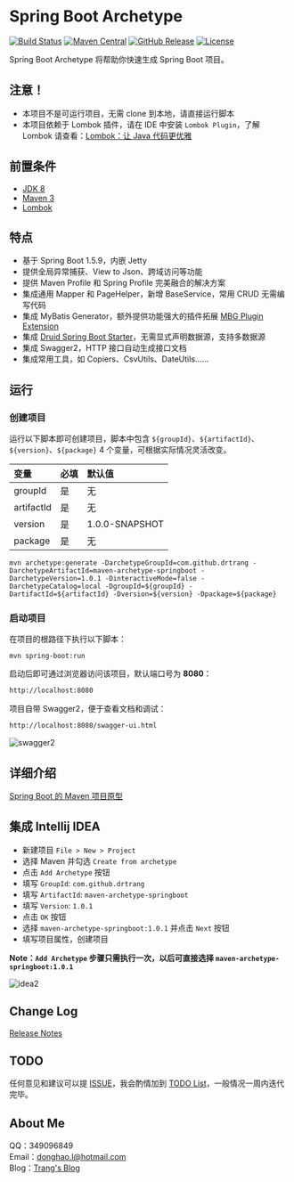 # Spring Boot Archetype


[![Build Status](https://img.shields.io/travis/drtrang/maven-archetype-springboot/master.svg?style=flat-square)](https://www.travis-ci.org/drtrang/maven-archetype-springboot)
[![Maven Central](https://img.shields.io/maven-central/v/com.github.drtrang/maven-archetype-springboot.svg?style=flat-square)](https://maven-badges.herokuapp.com/maven-central/com.github.drtrang/maven-archetype-springboot)
[![GitHub Release](https://img.shields.io/github/release/drtrang/maven-archetype-springboot.svg?style=flat-square)](https://github.com/drtrang/maven-archetype-springboot/releases)
[![License](http://img.shields.io/badge/license-apache%202-blue.svg?style=flat-square)](https://github.com/drtrang/maven-archetype-springboot/blob/master/LICENSE)


Spring Boot Archetype 将帮助你快速生成 Spring Boot 项目。


## 注意！
* 本项目不是可运行项目，无需 clone 到本地，请直接运行脚本
* 本项目依赖于 Lombok 插件，请在 IDE 中安装 `Lombok Plugin`，了解 Lombok 请查看：[Lombok：让 Java 代码更优雅](https://mp.weixin.qq.com/s?__biz=MzI0OTIzOTMzMA==&mid=2247483851&idx=1&sn=007ceceaa3a3e6fecbeb23873a230e19&chksm=e995c386dee24a90c9493949bd1cb159114f5d457d4354a93050c3a218c5d111a193406dff74&mpshare=1&scene=1&srcid=0606I1Vkahdws6aFa04Ytvpv#rd)


## 前置条件
* [JDK 8](http://www.oracle.com/technetwork/java/javase/downloads/jdk8-downloads-2133151.html)
* [Maven 3](http://maven.apache.org/download.cgi)
* [Lombok](https://mp.weixin.qq.com/s?__biz=MzI0OTIzOTMzMA==&mid=2247483851&idx=1&sn=007ceceaa3a3e6fecbeb23873a230e19&chksm=e995c386dee24a90c9493949bd1cb159114f5d457d4354a93050c3a218c5d111a193406dff74&mpshare=1&scene=1&srcid=0606I1Vkahdws6aFa04Ytvpv#rd)


## 特点
* 基于 Spring Boot 1.5.9，内嵌 Jetty
* 提供全局异常捕获、View to Json、跨域访问等功能
* 提供 Maven Profile 和 Spring Profile 完美融合的解决方案
* 集成通用 Mapper 和 PageHelper，新增 BaseService，常用 CRUD 无需编写代码
* 集成 MyBatis Generator，额外提供功能强大的插件拓展 [MBG Plugin Extension](https://github.com/drtrang/mybatis-generator-extension)
* 集成 [Druid Spring Boot Starter](https://github.com/drtrang/druid-spring-boot)，无需显式声明数据源，支持多数据源
* 集成 Swagger2，HTTP 接口自动生成接口文档
* 集成常用工具，如 Copiers、CsvUtils、DateUtils……


## 运行
### 创建项目
运行以下脚本即可创建项目，脚本中包含 `${groupId}`、`${artifactId}`、`${version}`、`${package}` 4 个变量，可根据实际情况灵活改变。

| 变量 | 必填 | 默认值
| :-- | :-- | :-- | 
| groupId | 是 | 无
| artifactId | 是 | 无
| version | 是 | 1.0.0-SNAPSHOT 
| package | 是 | 无

```
mvn archetype:generate -DarchetypeGroupId=com.github.drtrang -DarchetypeArtifactId=maven-archetype-springboot -DarchetypeVersion=1.0.1 -DinteractiveMode=false -DarchetypeCatalog=local -DgroupId=${groupId} -DartifactId=${artifactId} -Dversion=${version} -Dpackage=${package}
```

### 启动项目
在项目的根路径下执行以下脚本：
```
mvn spring-boot:run
```

启动后即可通过浏览器访问该项目，默认端口号为 **8080**：
```html
http://localhost:8080
```

项目自带 Swagger2，便于查看文档和调试：
```html
http://localhost:8080/swagger-ui.html
```

![swagger2](https://user-images.githubusercontent.com/13851701/29209263-34dcbc78-7ec0-11e7-85c2-4f6cd63c2fae.png)


## 详细介绍
[Spring Boot 的 Maven 项目原型](http://blog.trang.space/2017/08/11/Spring%20Boot%20%E7%9A%84%20Maven%20%E9%A1%B9%E7%9B%AE%E5%8E%9F%E5%9E%8B/)


## 集成 Intellij IDEA
* 新建项目 `File > New > Project`
* 选择 Maven 并勾选 `Create from archetype`
* 点击 `Add Archetype` 按钮
* 填写 `GroupId`: `com.github.drtrang`
* 填写 `ArtifactId`: `maven-archetype-springboot`
* 填写 `Version`: `1.0.1`
* 点击 `OK` 按钮
* 选择 `maven-archetype-springboot:1.0.1` 并点击 `Next` 按钮
* 填写项目属性，创建项目

**Note：`Add Archetype` 步骤只需执行一次，以后可直接选择 `maven-archetype-springboot:1.0.1`**

![idea2](https://user-images.githubusercontent.com/13851701/29200507-7562009c-7e88-11e7-9cbf-2329da6f037b.png)


## Change Log
[Release Notes](https://github.com/drtrang/maven-archetype-springboot/releases)


## TODO
任何意见和建议可以提 [ISSUE](https://github.com/drtrang/maven-archetype-springboot/issues)，我会酌情加到 [TODO List](https://github.com/drtrang/maven-archetype-springboot/blob/master/TODO.md)，一般情况一周内迭代完毕。


## About Me
QQ：349096849<br>
Email：donghao.l@hotmail.com<br>
Blog：[Trang's Blog](http://blog.trang.space)